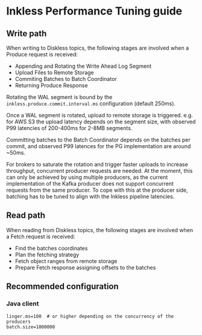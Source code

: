 # Inkless Performance Tuning guide

## Write path

When writing to Diskless topics, the following stages are involved when a Produce request is received:

- Appending and Rotating the Write Ahead Log Segment
- Upload Files to Remote Storage
- Commiting Batches to Batch Coordinator
- Returning Produce Response

Rotating the WAL segment is bound by the `inkless.produce.commit.interval.ms` configuration (default 250ms).

Once a WAL segment is rotated, upload to remote storage is triggered.
e.g. for AWS S3 the upload latency depends on the segment size, with observed P99 latencies of 200-400ms for 2-8MB segments.

Committing batches to the Batch Coordinator depends on the batches per commit, and observed P99 latences for the PG implementation are around ~50ms.

For brokers to saturate the rotation and trigger faster uploads to increase throughput, concurrent producer requests are needed.
At the moment, this can only be achieved by using multiple producers, as the current implementation of the Kafka producer does not support concurrent requests from the same producer.
To cope with this at the producer side, batching has to be tuned to align with the Inkless pipeline latencies.

## Read path

When reading from Diskless topics, the following stages are involved when a Fetch request is received:

- Find the batches coordinates
- Plan the fetching strategy
- Fetch object ranges from remote storage
- Prepare Fetch response assigning offsets to the batches

## Recommended configuration

### Java client

```properties
linger.ms=100  # or higher depending on the concurrency of the producers
batch.size=1000000
```
